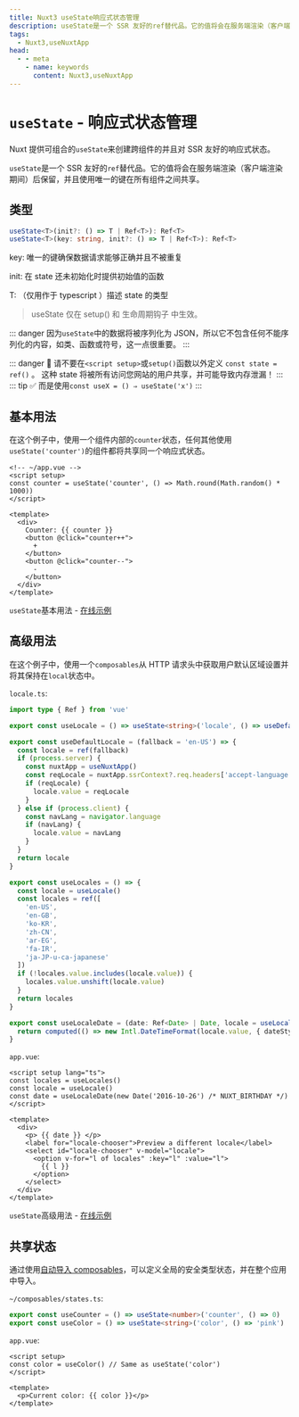 ```yaml
---
title: Nuxt3 useState响应式状态管理
description: useState是一个 SSR 友好的ref替代品。它的值将会在服务端渲染（客户端渲染期间）后保留，并且使用唯一的键在所有组件之间共享。
tags: 
  - Nuxt3,useNuxtApp
head:
  - - meta
    - name: keywords
      content: Nuxt3,useNuxtApp
---
```


# `useState` - 响应式状态管理

Nuxt 提供可组合的`useState`来创建跨组件的并且对 SSR 友好的响应式状态。

`useState`是一个 SSR 友好的`ref`替代品。它的值将会在服务端渲染（客户端渲染期间）后保留，并且使用唯一的键在所有组件之间共享。

## 类型

```ts
useState<T>(init?: () => T | Ref<T>): Ref<T>
useState<T>(key: string, init?: () => T | Ref<T>): Ref<T>
```

key: 唯一的键确保数据请求能够正确并且不被重复

init: 在 state 还未初始化时提供初始值的函数

T: （仅用作于 typescript ）描述 state 的类型

> useState 仅在 setup() 和 生命周期钩子 中生效。

::: danger
因为`useState`中的数据将被序列化为 JSON，所以它不包含任何不能序列化的内容，如类、函数或符号，这一点很重要。
:::

::: danger
🚨 请不要在`<script setup>`或`setup()`函数以外定义 `const state = ref()` 。
这种 state 将被所有访问您网站的用户共享，并可能导致内存泄漏！
:::
::: tip
✅ 而是使用`const useX = () ⇒ useState('x')`
:::

## 基本用法

在这个例子中，使用一个组件内部的`counter`状态，任何其他使用`useState('counter')`的组件都将共享同一个响应式状态。

```vue
<!-- ~/app.vue -->
<script setup>
const counter = useState('counter', () => Math.round(Math.random() * 1000))
</script>

<template>
  <div>
    Counter: {{ counter }}
    <button @click="counter++">
      +
    </button>
    <button @click="counter--">
      -
    </button>
  </div>
</template>
```

`useState`基本用法 - [在线示例](https://v3.nuxtjs.org/examples/composables/use-state/)

## 高级用法

在这个例子中，使用一个`composables`从 HTTP 请求头中获取用户默认区域设置并将其保持在`local`状态中。

`locale.ts`:

```ts
import type { Ref } from 'vue'

export const useLocale = () => useState<string>('locale', () => useDefaultLocale().value)

export const useDefaultLocale = (fallback = 'en-US') => {
  const locale = ref(fallback)
  if (process.server) {
    const nuxtApp = useNuxtApp()
    const reqLocale = nuxtApp.ssrContext?.req.headers['accept-language']?.split(',')[0]
    if (reqLocale) {
      locale.value = reqLocale
    }
  } else if (process.client) {
    const navLang = navigator.language
    if (navLang) {
      locale.value = navLang
    }
  }
  return locale
}

export const useLocales = () => {
  const locale = useLocale()
  const locales = ref([
    'en-US',
    'en-GB',
    'ko-KR',
    'zh-CN',
    'ar-EG',
    'fa-IR',
    'ja-JP-u-ca-japanese'
  ])
  if (!locales.value.includes(locale.value)) {
    locales.value.unshift(locale.value)
  }
  return locales
}

export const useLocaleDate = (date: Ref<Date> | Date, locale = useLocale()) => {
  return computed(() => new Intl.DateTimeFormat(locale.value, { dateStyle: 'full' }).format(unref(date)))
}
```

`app.vue`:

```vue
<script setup lang="ts">
const locales = useLocales()
const locale = useLocale()
const date = useLocaleDate(new Date('2016-10-26') /* NUXT_BIRTHDAY */)
</script>

<template>
  <div>
    <p> {{ date }} </p>
    <label for="locale-chooser">Preview a different locale</label>
    <select id="locale-chooser" v-model="locale">
      <option v-for="l of locales" :key="l" :value="l">
        {{ l }}
      </option>
    </select>
  </div>
</template>
```

`useState`高级用法 - [在线示例](https://v3.nuxtjs.org/examples/other/locale/)

## 共享状态

通过使用[自动导入 composables](/nuxt3/directory-composables#自动导入规则)，可以定义全局的安全类型状态，并在整个应用中导入。

`~/composables/states.ts`:

```ts
export const useCounter = () => useState<number>('counter', () => 0)
export const useColor = () => useState<string>('color', () => 'pink')
```

`app.vue`:

```vue
<script setup>
const color = useColor() // Same as useState('color')
</script>

<template>
  <p>Current color: {{ color }}</p>
</template>
```
